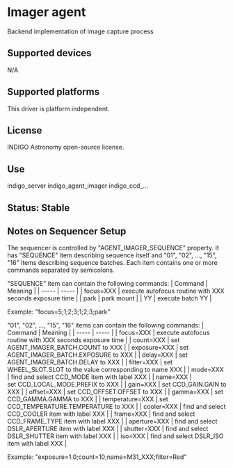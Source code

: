 # Imager agent

Backend implementation of image capture process

## Supported devices

N/A

## Supported platforms

This driver is platform independent.

## License

INDIGO Astronomy open-source license.

## Use

indigo_server indigo_agent_imager indigo_ccd_...

## Status: Stable

## Notes on Sequencer Setup

The sequencer is controlled by "AGENT_IMAGER_SEQUENCE" property. It has "SEQUENCE" item describing sequence itself and "01", "02", ..., "15", "16" items describing sequence batches. Each item contains one or more commands separated by semicolons.

"SEQUENCE" item can contain the following commands:
| Command | Meaning |
| ----- | ----- |
| focus=XXX | execute autofocus routine with XXX seconds exposure time |
| park | park mount |
| YY | execute batch YY |

Example: "focus=5;1;2;3;1;2;3;park"

"01", "02", ..., "15", "16" items can contain the following commands:
| Command | Meaning |
| ----- | ----- |
| focus=XXX | execute autofocus routine with XXX seconds exposure time |
| count=XXX | set AGENT_IMAGER_BATCH.COUNT to XXX |
| exposure=XXX | set AGENT_IMAGER_BATCH.EXPOSURE to XXX |
| delay=XXX | set AGENT_IMAGER_BATCH.DELAY to XXX |
| filter=XXX | set WHEEL_SLOT.SLOT to the value corresponding to name XXX |
| mode=XXX | find and select CCD_MODE item with label XXX |
| name=XXX | set CCD_LOCAL_MODE.PREFIX to XXX |
| gain=XXX | set CCD_GAIN.GAIN to XXX |
| offset=XXX | set CCD_OFFSET.OFFSET to XXX |
| gamma=XXX | set CCD_GAMMA.GAMMA to XXX |
| temperature=XXX | set CCD_TEMPERATURE.TEMPERATURE to XXX |
| cooler=XXX | find and select CCD_COOLER item with label XXX |
| frame=XXX | find and select CCD_FRAME_TYPE item with label XXX |
| aperture=XXX | find and select DSLR_APERTURE item with label XXX |
| shutter=XXX | find and select DSLR_SHUTTER item with label XXX |
| iso=XXX | find and select DSLR_ISO item with label XXX |

Example: "exposure=1.0;count=10;name=M31_XXX;filter=Red"

